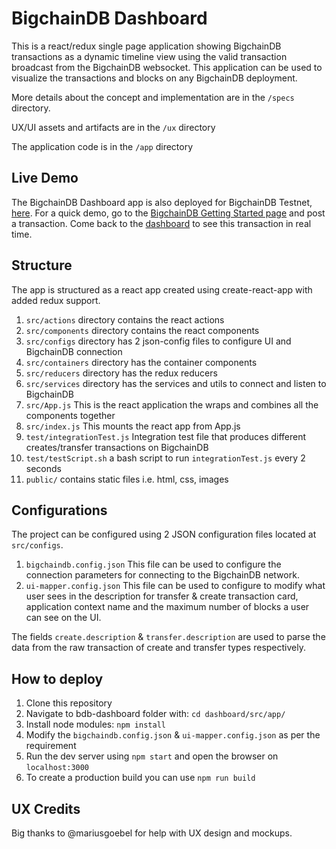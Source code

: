 # BigchainDB Dashboard

This is a react/redux single page application showing BigchainDB transactions as a dynamic timeline view using the valid transaction broadcast from the BigchainDB websocket.
This application can be used to visualize the transactions and blocks on any BigchainDB deployment.

More details about the concept and implementation are in the `/specs` directory.

UX/UI assets and artifacts are in the `/ux` directory

The application code is in the `/app` directory

## Live Demo

The BigchainDB Dashboard app is also deployed for BigchainDB Testnet, [here](https://bigchaindb-dashboard.azurewebsites.net/). For a quick demo, go to the [BigchainDB Getting Started page](https://www.bigchaindb.com/developers/getstarted/) and post a transaction. Come back to the [dashboard](https://bigchaindb-dashboard.azurewebsites.net/) to see this transaction in real time.

## Structure

The app is structured as a react app created using create-react-app with added redux support.

1. `src/actions` directory contains the react actions
2. `src/components` directory contains the react components
3. `src/configs` directory has 2 json-config files to configure UI and BigchainDB connection
4. `src/containers` directory has the container components
5. `src/reducers` directory has the redux reducers
6. `src/services` directory has the services and utils to connect and listen to BigchainDB
7. `src/App.js` This is the react application the wraps and combines all the components together
8. `src/index.js` This mounts the react app from App.js
9. `test/integrationTest.js` Integration test file that produces different creates/transfer transactions on BigchainDB
10. `test/testScript.sh` a bash script to run `integrationTest.js` every 2 seconds
11. `public/` contains static files i.e. html, css, images

## Configurations

The project can be configured using 2 JSON configuration files located at `src/configs`.

1. `bigchaindb.config.json` This file can be used to configure the connection parameters for connecting to the BigchainDB network.
1. `ui-mapper.config.json` This file can be used to configure to modify what user sees in the description for transfer & create transaction card, application context name and the maximum number of blocks a user can see on the UI.

The fields `create.description` & `transfer.description` are used to parse the data from the raw transaction of create and transfer types respectively.

## How to deploy

1. Clone this repository
2. Navigate to bdb-dashboard folder with: `cd dashboard/src/app/`
3. Install node modules: `npm install`
4. Modify the `bigchaindb.config.json` & `ui-mapper.config.json` as per the requirement
5. Run the dev server using `npm start` and open the browser on `localhost:3000`
6. To create a production build you can use `npm run build`

## UX Credits

Big thanks to @mariusgoebel for help with UX design and mockups.
